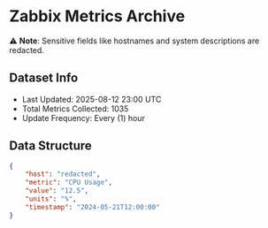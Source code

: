# Zabbix Metrics Archive

⚠️ **Note**: Sensitive fields like hostnames and system descriptions are redacted.

## Dataset Info
- Last Updated: 2025-08-12 23:00 UTC
- Total Metrics Collected: 1035
- Update Frequency: Every (1) hour

## Data Structure
```json
{
    "host": "redacted",
    "metric": "CPU Usage",
    "value": "12.5",
    "units": "%",
    "timestamp": "2024-05-21T12:00:00"
}
```
